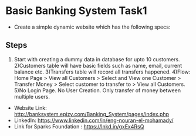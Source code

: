# Basic Banking System Task1
* Create a simple dynamic website which has the following specs:
## Steps
1) Start with creating a dummy data in database for upto 10 customers.
2)Customers table will have basic fields such as name, email, current balance etc.
3)Transfers table will record all transfers happened.
4)Flow: Home Page > View all Customers > Select and View one Customer > Transfer Money > Select customer to transfer to > View all Customers.
5)No Login Page. No User Creation. Only transfer of money between multiple users.

* Website Link: http://banksystem.epizy.com/Banking_System/pages/index.php
* LinkedIn: https://www.linkedin.com/in/eng-nouran-el-mohamady/
* Link for Sparks Foundation : https://lnkd.in/gxEx4RsQ

